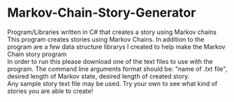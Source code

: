 # Markov-Chain-Story-Generator
Program/Libraries written in C# that creates a story using Markov chains  
This program creates stories using Markov Chains.
In addition to the program are a few data structure librarys I created to help make the Markov Chain story program  
In order to run this please download one of the text files to use with the program. 
The command line arguments format should be: "name of .txt file", desired length of Markov state, desired length of created story.  
Any sample story text file may be used. Try your own to see what kind of stories you are able to create!  


